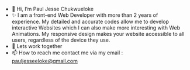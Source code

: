 - 👋 Hi, I’m Paul Jesse Chukwueloke
- ✨ I am a front-end Web Developer with more than 2 years of experience. My detailed and accurate codes allow me to develop interactive Websites which I can also make more interesting with Web Animations. My responsive design makes your website accessible to all users, regardless of the device they use.
- 💞️ Lets work together
- 📫 How to reach me contact me via my email : pauljesseeloke@gmail.com

<!---
Paul-Jesse13/Paul-Jesse13 is a ✨ special ✨ repository because its `README.md` (this file) appears on your GitHub profile.
You can click the Preview link to take a look at your changes.
--->
